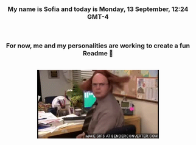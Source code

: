 


<div align="center">
<h3 >My name is Sofia and today is Monday, 13 September, 12:24 GMT-4</h3><br>
<h3 >For now, me and my personalities are working to create a fun Readme 👋
</h3><br>
<img src='img/dwight.gif' alt='working...'/>
</div>
